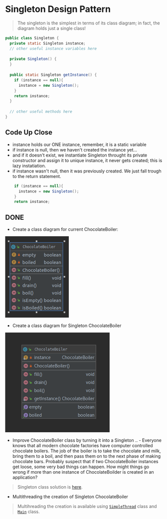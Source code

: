 # Singleton Design Pattern
> The singleton is the simplest in terms of its class diagram; in fact, the diagram holds just a single class!

```java
public class Singleton {
  private static Singleton instance;
  // other useful instance variables here
  
  private Singleton() {
  }
  
  public static Singleton getInstance() {
    if (instance == null){
      instance = new Singleton(); 
    }
    return instance;
  }
  
  // other useful methods here
}
```

## Code Up Close

- instance holds our ONE instance, remember, it is a static variable
- if instance is null, then we haven't created the instance yet...
- and if it doesn't exist, we instantiate Singleton throught its private constructor and assign it to unique instance, it never gets created; this is lazy instatiation.
- if instance wasn't null, then it was previously created. We just fall trough to the return statement.

```java
    if (instance == null){
      instance = new Singleton(); 
    }
    return instance;
```
## DONE
- Create a class diagram for current ChocolateBoiler:

![diagram before](docs/diagram_class_before.png)

- Create a class diagram for Singleton ChocolateBoiler

![diagram after](docs/diagram_class_after.png)

- Improve ChocolateBoiler class by turning it into a Singleton
.. - Everyone knows that all modern chocolate factories have computer controlled chocolate boilers. The job of the boiler is to take the chocolate and milk, bring them to a boil, and then pass them on to the next phase of making chocolate bars.  Probably suspect that if two ChocolateBoiler instances get loose, some very bad things can happen. How might things go wrong if more than one instance of ChocolateBoilder is created in an application?

> Singleton class solution is [here](src/ChocolateBoiler.java).

- Multithreading the creation of Singleton ChocolateBoiler

> Multihreading the creation is available using [`SimpleThread`](src/SimpleThread.java) class and [`Main`](src/Main.java) class.

